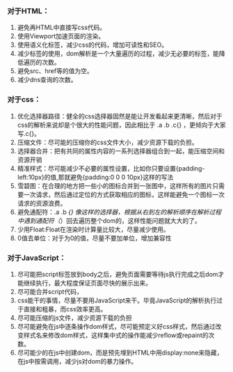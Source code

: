 ### 对于HTML：
1. 避免再HTML中直接写css代码。
2. 使用Viewport加速页面的渲染。
3. 使用语义化标签，减少css的代码，增加可读性和SEO。
4. 减少标签的使用，dom解析是一个大量遍历的过程，减少无必要的标签，能降低遍历的次数。
5. 避免src、href等的值为空。
6. 减少dns查询的次数。

### 对于css：
1. 优化选择器路径：健全的css选择器固然是能让开发看起来更清晰，然后对于css的解析来说却是个很大的性能问题，因此相比于 .a .b .c{} ，更倾向于大家写.c{}。
2. 压缩文件：尽可能的压缩你的css文件大小，减少资源下载的负担。
3. 选择器合并：把有共同的属性内容的一系列选择器组合到一起，能压缩空间和资源开销
4. 精准样式：尽可能减少不必要的属性设置，比如你只要设置{padding-left:10px}的值,那就避免{padding:0 0 0 10px}这样的写法
5. 雪碧图：在合理的地方把一些小的图标合并到一张图中，这样所有的图片只需要一次请求，然后通过定位的方式获取相应的图标，这样能避免一个图标一次请求的资源浪费。
6. 避免通配符：.a .b *{} 像这样的选择器，根据从右到左的解析顺序在解析过程中遇到通配符（*）回去遍历整个dom的，这样性能问题就大大的了。
7. 少用Float:Float在渲染时计算量比较大，尽量减少使用。
8. 0值去单位：对于为0的值，尽量不要加单位，增加兼容性
  

### 对于JavaScript：
1. 尽可能把script标签放到body之后，避免页面需要等待js执行完成之后dom才能继续执行，最大程度保证页面尽快的展示出来。
2. 尽可能合并script代码，
3. css能干的事情，尽量不要用JavaScript来干。毕竟JavaScript的解析执行过于直接和粗暴，而css效率更高。
4. 尽可能压缩的js文件，减少资源下载的负担
5. 尽可能避免在js中逐条操作dom样式，尽可能预定义好css样式，然后通过改变样式名来修改dom样式，这样集中式的操作能减少reflow或repaint的次数。
6. 尽可能少的在js中创建dom，而是预先埋到HTML中用display:none来隐藏，在js中按需调用，减少js对dom的暴力操作。
